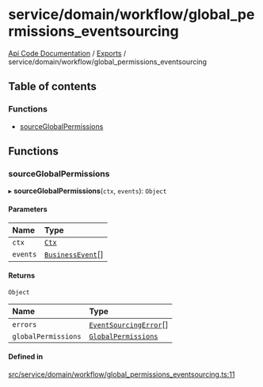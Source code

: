 # service/domain/workflow/global\_permissions\_eventsourcing
 
[Api Code Documentation](../README.md) / [Exports](../modules.md) / service/domain/workflow/global\_permissions\_eventsourcing

## Table of contents

### Functions

- [sourceGlobalPermissions](service_domain_workflow_global_permissions_eventsourcing.md#sourceglobalpermissions)

## Functions

### sourceGlobalPermissions

▸ **sourceGlobalPermissions**(`ctx`, `events`): `Object`

#### Parameters

| Name | Type |
| :------ | :------ |
| `ctx` | [`Ctx`](../interfaces/lib_ctx.Ctx.md) |
| `events` | [`BusinessEvent`](service_domain_business_event.md#businessevent)[] |

#### Returns

`Object`

| Name | Type |
| :------ | :------ |
| `errors` | [`EventSourcingError`](../classes/service_domain_errors_event_sourcing_error.EventSourcingError.md)[] |
| `globalPermissions` | [`GlobalPermissions`](../interfaces/service_domain_workflow_global_permissions.GlobalPermissions.md) |

#### Defined in

[src/service/domain/workflow/global_permissions_eventsourcing.ts:11](https://github.com/openkfw/TruBudget/blob/648f2bb/api/src/service/domain/workflow/global_permissions_eventsourcing.ts#L11)
